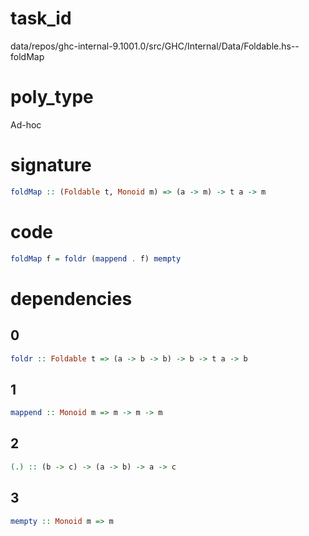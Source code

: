 
# task_id
data/repos/ghc-internal-9.1001.0/src/GHC/Internal/Data/Foldable.hs--foldMap

# poly_type
Ad-hoc

# signature
```haskell
foldMap :: (Foldable t, Monoid m) => (a -> m) -> t a -> m
```   

# code
```haskell
foldMap f = foldr (mappend . f) mempty
```

# dependencies
## 0
```haskell
foldr :: Foldable t => (a -> b -> b) -> b -> t a -> b
```
## 1
```haskell
mappend :: Monoid m => m -> m -> m
```
## 2
```haskell
(.) :: (b -> c) -> (a -> b) -> a -> c
```
## 3
```haskell
mempty :: Monoid m => m
```
